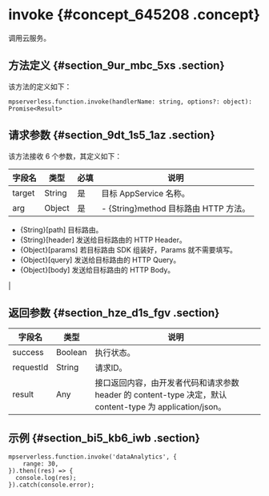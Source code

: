 # invoke {#concept_645208 .concept}

调用云服务。

## 方法定义 {#section_9ur_mbc_5xs .section}

该方法的定义如下：

``` {#codeblock_3x9_6ef_9rs}
mpserverless.function.invoke(handlerName: string, options?: object): Promise<Result>
```

## 请求参数 {#section_9dt_1s5_1az .section}

该方法接收 6 个参数，其定义如下：

|字段名|类型|必填|说明|
|---|--|--|--|
|target|String|是|目标 AppService 名称。|
|arg|Object|是| -   \{String\}method 目标路由 HTTP 方法。
-   \{String\}\[path\] 目标路由。
-   \{String\}\[header\] 发送给目标路由的 HTTP Header。
-   \{Object\}\[params\] 若目标路由 SDK 组装好，Params 就不需要填写。
-   \{Object\}\[query\] 发送给目标路由的 HTTP Query。
-   \{Object\}\[body\] 发送给目标路由的 HTTP Body。

 |

## 返回参数 {#section_hze_d1s_fgv .section}

|字段名|类型|说明|
|---|--|--|
|success|Boolean|执行状态。|
|requestId|String|请求ID。|
|result|Any|接口返回内容，由开发者代码和请求参数 header 的 content-type 决定，默认 content-type 为 application/json。|

## 示例 {#section_bi5_kb6_iwb .section}

``` {#codeblock_shh_qv2_pqj}
mpserverless.function.invoke('dataAnalytics', {
    range: 30,
}).then((res) => {
  console.log(res);
}).catch(console.error);
```

